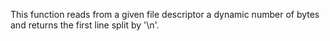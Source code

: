 This function reads from a given file descriptor a dynamic number of bytes and returns the first line split by '\n'.
